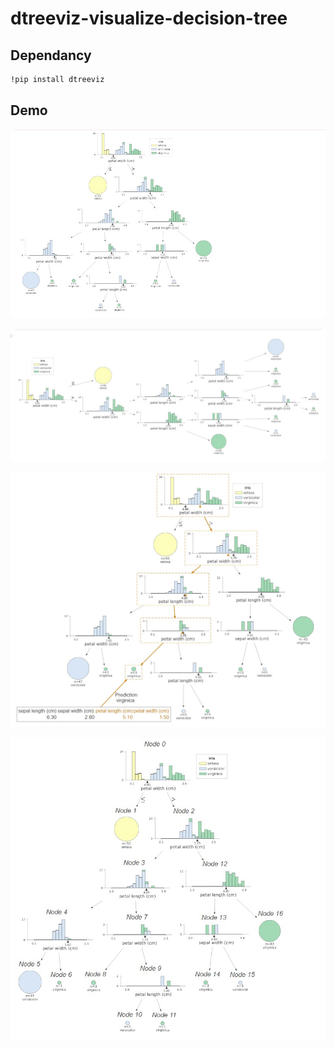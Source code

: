 # dtreeviz-visualize-decision-tree

## Dependancy

```bash
!pip install dtreeviz
```

## Demo

![Image](https://github.com/alaminbhuyan/dtreeviz-visualize-decision-tree/blob/master/2023/demo1/Images/Screenshot_1.jpg?raw=true)

![Image](https://github.com/alaminbhuyan/dtreeviz-visualize-decision-tree/blob/master/2023/demo1/Images/Screenshot_2.jpg?raw=true)

![Image](https://github.com/alaminbhuyan/dtreeviz-visualize-decision-tree/blob/master/2023/demo1/Images/Screenshot_3.jpg?raw=true)

![Image](https://github.com/alaminbhuyan/dtreeviz-visualize-decision-tree/blob/master/2023/demo1/Images/Screenshot_4.jpg?raw=true)
